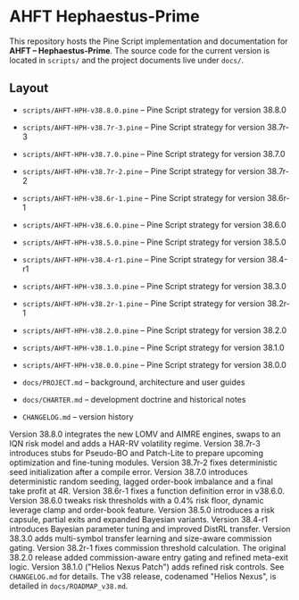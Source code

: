 # AHFT Hephaestus-Prime

This repository hosts the Pine Script implementation and documentation for
**AHFT – Hephaestus‑Prime**. The source code for the current version is located
in `scripts/` and the project documents live under `docs/`.

## Layout
 - `scripts/AHFT-HPH-v38.8.0.pine` – Pine Script strategy for version 38.8.0
 - `scripts/AHFT-HPH-v38.7r-3.pine` – Pine Script strategy for version 38.7r-3
 - `scripts/AHFT-HPH-v38.7.0.pine` – Pine Script strategy for version 38.7.0
- `scripts/AHFT-HPH-v38.7r-2.pine` – Pine Script strategy for version 38.7r-2
 - `scripts/AHFT-HPH-v38.6r-1.pine` – Pine Script strategy for version 38.6r-1
 - `scripts/AHFT-HPH-v38.6.0.pine` – Pine Script strategy for version 38.6.0
- `scripts/AHFT-HPH-v38.5.0.pine` – Pine Script strategy for version 38.5.0
- `scripts/AHFT-HPH-v38.4-r1.pine` – Pine Script strategy for version 38.4-r1
- `scripts/AHFT-HPH-v38.3.0.pine` – Pine Script strategy for version 38.3.0
- `scripts/AHFT-HPH-v38.2r-1.pine` – Pine Script strategy for version 38.2r-1
- `scripts/AHFT-HPH-v38.2.0.pine` – Pine Script strategy for version 38.2.0

- `scripts/AHFT-HPH-v38.1.0.pine` – Pine Script strategy for version 38.1.0
- `scripts/AHFT-HPH-v38.0.0.pine` – Pine Script strategy for version 38.0.0
- `docs/PROJECT.md` – background, architecture and user guides
- `docs/CHARTER.md` – development doctrine and historical notes
- `CHANGELOG.md` – version history

Version 38.8.0 integrates the new LOMV and AIMRE engines, swaps to an IQN risk model and adds a HAR-RV volatility regime.
Version 38.7r-3 introduces stubs for Pseudo-BO and Patch-Lite to prepare upcoming optimization and fine-tuning modules.
Version 38.7r-2 fixes deterministic seed initialization after a compile error. Version 38.7.0 introduces deterministic random seeding, lagged order-book imbalance and a final take profit at 4R. Version 38.6r-1 fixes a function definition error in v38.6.0. Version 38.6.0 tweaks risk thresholds with a 0.4% risk floor, dynamic leverage clamp and order-book feature. Version 38.5.0 introduces a risk capsule, partial exits and expanded Bayesian variants. Version 38.4-r1 introduces Bayesian parameter tuning and improved DistRL transfer. Version 38.3.0 adds multi-symbol transfer learning and size-aware commission gating. Version 38.2r-1 fixes commission threshold calculation. The original 38.2.0 release added commission-aware entry gating and refined meta-exit logic. Version 38.1.0 ("Helios Nexus Patch") adds refined risk controls.
See `CHANGELOG.md` for details.
The v38 release, codenamed "Helios Nexus", is detailed in
`docs/ROADMAP_v38.md`.

